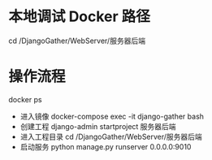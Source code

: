 

# 本地调试 Docker 路径
cd /DjangoGather/WebServer/服务器后端



# 操作流程 
docker ps
* 进入镜像
docker-compose exec -it django-gather bash
* 创建工程
django-admin startproject 服务器后端
* 进入工程目录
cd /DjangoGather/WebServer/服务器后端
* 启动服务
python manage.py runserver 0.0.0.0:9010









